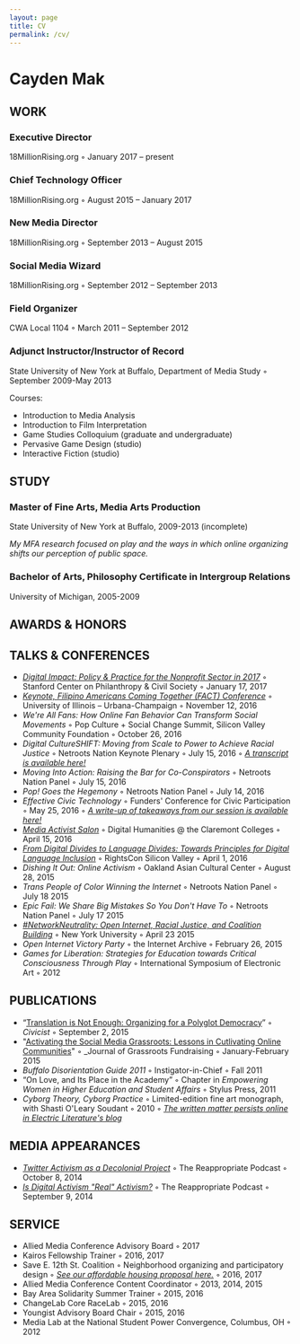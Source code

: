 ```yaml
---
layout: page
title: CV
permalink: /cv/
---
```

# Cayden Mak

## WORK 

### Executive Director 

18MillionRising.org ◦ January 2017 – present 

### Chief Technology Officer 

18MillionRising.org ◦ August 2015 – January 2017

### New Media Director 

18MillionRising.org ◦ September 2013 – August 2015

### Social Media Wizard 

18MillionRising.org ◦ September 2012 – September 2013

### Field Organizer 

CWA Local 1104 ◦ March 2011 – September 2012

### Adjunct Instructor/Instructor of Record 

State University of New York at Buffalo, Department of Media Study ◦ September 2009-May 2013

Courses:

- Introduction to Media Analysis
- Introduction to Film Interpretation
- Game Studies Colloquium (graduate and undergraduate)
- Pervasive Game Design (studio)
- Interactive Fiction (studio)

## STUDY 

### Master of Fine Arts, Media Arts Production 

State University of New York at Buffalo, 2009-2013 (incomplete) 

_My MFA research focused on play and the ways in which online organizing shifts our perception of public space._

### Bachelor of Arts, Philosophy Certificate in Intergroup Relations 

University of Michigan, 2005-2009

## AWARDS & HONORS

## TALKS & CONFERENCES

- *[Digital Impact: Policy & Practice for the Nonprofit Sector in 2017](http://pacscenter.stanford.edu/events/safe-digital-practices-for-the-nonprofit-sector/)* ◦ Stanford Center on Philanthropy & Civil Society ◦ January 17, 2017
- *[Keynote, Filipino Americans Coming Together (FACT) Conference](http://psauiuc.org/fact/)* ◦ University of Illinois – Urbana-Champaign ◦ November 12, 2016
- *We're All Fans: How Online Fan Behavior Can Transform Social Movements* ◦ Pop Culture + Social Change Summit, Silicon Valley Community Foundation ◦ October 26, 2016
- *Digital CultureSHIFT: Moving from Scale to Power to Achieve Racial Justice* ◦ Netroots Nation Keynote Plenary ◦ July 15, 2016 ◦ _[A transcript is available here!](18millionrising.org/2016/06/netroots-digital-cultureshift.html)_
- *Moving Into Action: Raising the Bar for Co-Conspirators* ◦ Netroots Nation Panel ◦ July 15, 2016
- *Pop! Goes the Hegemony* ◦ Netroots Nation Panel ◦ July 14, 2016
- *Effective Civic Technology* ◦ Funders' Conference for Civic Participation ◦ May 25, 2016 ◦ _[A write-up of takeaways from our session is available here!](https://medium.com/new-media-venture/philanthropists-join-the-civic-tech-movement-207cbf84a486)_
- *[Media Activist Salon](http://dh.libraries.claremont.edu/media-activists-converge-on-the-claremont-colleges/)* ◦ Digital Humanities @ the Claremont Colleges ◦ April 15, 2016 
- *[From Digital Divides to Language Divides: Towards Principles for Digital Language Inclusion](https://rightscon.sched.com/event/6Mhf/from-digital-divides-to-language-divides-towards-principles-for-digital-language-inclusion)* ◦ RightsCon Silicon Valley ◦ April 1, 2016
- *Dishing It Out: Online Activism* ◦ Oakland Asian Cultural Center ◦ August 28, 2015
- *Trans People of Color Winning the Internet* ◦ Netroots Nation Panel ◦ July 18 2015
- *Epic Fail: We Share Big Mistakes So You Don't Have To* ◦ Netroots Nation Panel ◦ July 17 2015
- *[#NetworkNeutrality: Open Internet, Racial Justice, and Coalition Building](https://steinhardt.nyu.edu/site/studentmatters/2015/04/networkneutrality-open-internet-racial-justice-and-coalition-building/)* ◦ New York University ◦ April 23 2015
- *Open Internet Victory Party* ◦ the Internet Archive ◦ February 26, 2015
- *Games for Liberation: Strategies for Education towards Critical Consciousness Through Play* ◦ International Symposium of Electronic Art ◦ 2012

## PUBLICATIONS 

- “[Translation is Not Enough: Organizing for a Polyglot Democracy](https://civichall.org/civicist/translation-is-not-enough-organizing-for-a-polyglot-democracy/)” ◦ _Civicist_ ◦ September 2, 2015
- "[Activating the Social Media Grassroots: Lessons in Cutlivating Online Communities](http://www.grassrootsfundraising.org/2015/02/activating-the-social-media-grassroots-lessons-in-cultivating-online-communities/)" ◦ _Journal of Grassroots Fundraising ◦ January-February 2015
- _Buffalo Disorientation Guide 2011_ ◦ Instigator-in-Chief ◦ Fall 2011 
- “On Love, and Its Place in the Academy” ◦ Chapter in _Empowering Women in Higher Education and Student Affairs_ ◦ Stylus Press, 2011 
- _Cyborg Theory, Cyborg Practice_ ◦ Limited-edition fine art monograph, with Shasti O'Leary Soudant ◦ 2010 ◦ _[The written matter persists online in _Electric Literature_'s blog](https://electricliterature.com/cyborg-theory-cyborg-practice-a25d84e4e280)_

## MEDIA APPEARANCES

- *[Twitter Activism as a Decolonial Project](http://reappropriate.co/2014/10/reappropriate-the-podcast-ep-8-twitter-activism-as-a-decolonial-project/)* ◦ The Reappropriate Podcast ◦ October 8, 2014
- *[Is Digital Activism "Real" Activism?](http://reappropriate.co/2014/09/reappropriate-the-podcast-ep-6-is-digital-activism-real-activism/)* ◦ The Reappropriate Podcast ◦ September 9, 2014

## SERVICE

- Allied Media Conference Advisory Board ◦ 2017
- Kairos Fellowship Trainer ◦ 2016, 2017
- Save E. 12th St. Coalition ◦ Neighborhood organizing and participatory design ◦ _[See our affordable housing proposal here.](http://proposal.e12thoakland.org)_ ◦ 2016, 2017
- Allied Media Conference Content Coordinator ◦ 2013, 2014, 2015
- Bay Area Solidarity Summer Trainer ◦ 2015, 2016
- ChangeLab Core RaceLab ◦ 2015, 2016
- Youngist Advisory Board Chair ◦ 2015, 2016
- Media Lab at the National Student Power Convergence, Columbus, OH ◦ 2012